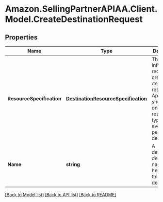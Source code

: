 # Amazon.SellingPartnerAPIAA.Client.Model.CreateDestinationRequest
## Properties

Name | Type | Description | Notes
------------ | ------------- | ------------- | -------------
**ResourceSpecification** | [**DestinationResourceSpecification**](DestinationResourceSpecification.md) | The information required to create a destination resource. Applications should use one resource type (sqs or eventBridge) per destination. | 
**Name** | **string** | A developer-defined name to help identify this destination. | 

[[Back to Model list]](../README.md#documentation-for-models) [[Back to API list]](../README.md#documentation-for-api-endpoints) [[Back to README]](../README.md)

